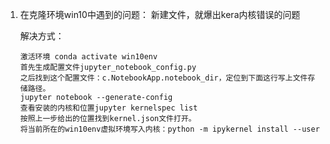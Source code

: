 

1. 在克隆环境win10中遇到的问题： 新建文件，就爆出kera内核错误的问题

   解决方式：

   ```
   激活环境 conda activate win10env
   首先生成配置文件jupyter_notebook_config.py
   之后找到这个配置文件：c.NotebookApp.notebook_dir，定位到下面这行写上文件存储路径。
   jupyter notebook --generate-config
   查看安装的内核和位置jupyter kernelspec list
   按照上一步给出的位置找到kernel.json文件打开。
   将当前所在的win10env虚拟环境写入内核：python -m ipykernel install --user
   ```

   

   